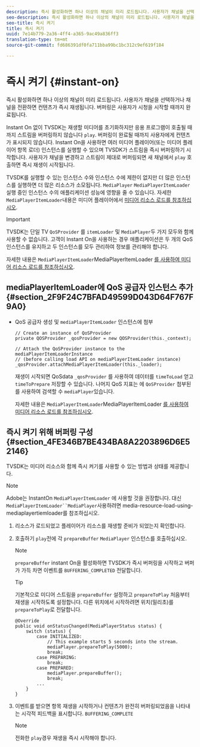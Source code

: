 ```yaml
---
description: 즉시 활성화하면 하나 이상의 채널이 미리 로드됩니다. 사용자가 채널을 선택하거나 채널을 전환하면 컨텐츠가 즉시 재생됩니다. 버퍼링은 사용자가 시청을 시작할 때까지 완료됩니다.
seo-description: 즉시 활성화하면 하나 이상의 채널이 미리 로드됩니다. 사용자가 채널을 선택하거나 채널을 전환하면 컨텐츠가 즉시 재생됩니다. 버퍼링은 사용자가 시청을 시작할 때까지 완료됩니다.
seo-title: 즉시 켜기
title: 즉시 켜기
uuid: 7e14b779-2a36-4ff4-a365-9ac49a836ff3
translation-type: tm+mt
source-git-commit: fd686391df0fa711bba99bc1bc312c9ef619f184

---
```



# 즉시 켜기 {#instant-on}

즉시 활성화하면 하나 이상의 채널이 미리 로드됩니다. 사용자가 채널을 선택하거나 채널을 전환하면 컨텐츠가 즉시 재생됩니다. 버퍼링은 사용자가 시청을 시작할 때까지 완료됩니다.

Instant On 없이 TVSDK는 재생할 미디어를 초기화하지만 응용 프로그램이 호출될 때까지 스트림을 버퍼링하지 않습니다 `play`. 버퍼링이 완료될 때까지 사용자에게 컨텐츠가 표시되지 않습니다. Instant On을 사용하면 여러 미디어 플레이어(또는 미디어 플레이어 항목 로더) 인스턴스를 실행할 수 있으며 TVSDK가 스트림을 즉시 버퍼링하기 시작합니다. 사용자가 채널을 변경하고 스트림이 제대로 버퍼링되면 새 채널에서 `play` 호출하면 즉시 재생이 시작됩니다.

TVSDK를 실행할 수 있는 인스턴스 수와 인스턴스 수에 제한이 없지만 더 많은 인스턴스를 실행하면 더 많은 리소스가 소모됩니다. `MediaPlayer` `MediaPlayerItemLoader` 실행 중인 인스턴스 수의 애플리케이션 성능에 영향을 줄 수 있습니다. 자세한 `MediaPlayerItemLoader`내용은 미디어 플레이어에서 [미디어 리소스 로드를 참조하십시오](../../../tvsdk-2.7-for-android/content-playback-options/mediaplayer-initialize-for-video/t-psdk-android-2.7-media-resource-load.md).

>[!IMPORTANT]
>
>TVSDK는 단일 TV `QoSProvider` 를 `itemLoader` 및 `MediaPlayer`두 가지 모두와 함께 사용할 수 없습니다. 고객이 Instant On을 사용하는 경우 애플리케이션은 두 개의 QoS 인스턴스를 유지하고 두 인스턴스를 모두 관리하여 정보를 관리해야 합니다.

자세한 내용은 `MediaPlayerItemLoader`MediaPlayerItemLoader [를 사용하여 미디어 리소스 로드를 참조하십시오](../../../tvsdk-2.7-for-android/content-playback-options/mediaplayer-initialize-for-video/t-psdk-android-2.7-media-resource-load-using-mediaplayeritemloader.md).

## mediaPlayerItemLoader에 QoS 공급자 인스턴스 추가 {#section_2F9F24C7BFAD49599D043D64F767F9A0}

* QoS 공급자 생성 및 `mediaPlayerItemLoader` 인스턴스에 첨부

   ```
   // Create an instance of QoSProvider  
   private QOSProvider _qosProvider = new QOSProvider(this._context);  
   
   // Attach the QoSProvider instance to the mediaPlayerItemLoaderInstance  
   // (before calling load API on mediaPlayerItemLoader instance)  
   _qosProvider.attachMediaPlayerItemLoader(this._loader); 
   ```

   재생이 시작되면 QoSdata `_qosProvider` 를 사용하여 데이터를 `timeToLoad` 얻고 `timeToPrepare` 저장할 수 있습니다. 나머지 QoS 지표는 에 `QoSProvider` 첨부된 를 사용하여 검색할 수 `mediaPlayer`있습니다.

   자세한 내용은 `MediaPlayerItemLoader`MediaPlayerItemLoader [를 사용하여 미디어 리소스 로드를 참조하십시오](../../../tvsdk-2.7-for-android/content-playback-options/mediaplayer-initialize-for-video/t-psdk-android-2.7-media-resource-load-using-mediaplayeritemloader.md#use-mediaplayeritemloader).

## 즉시 켜기 위해 버퍼링 구성 {#section_4FE346B7BE434BA8A2203896D6E52146}

TVSDK는 미디어 리소스와 함께 즉시 켜기를 사용할 수 있는 방법과 상태를 제공합니다.

>[!NOTE]
>
>Adobe는 InstantOn `MediaPlayerItemLoader` 에 사용할 것을 권장합니다. 대신 `MediaPlayerItemLoader``MediaPlayer`사용하려면 media-resource-load-using-mediaplayertiemloader를 참조하십시오.

1. 리소스가 로드되었고 플레이어가 리소스를 재생할 준비가 되었는지 확인합니다.
1. 호출하기 `play`전에 각 `prepareBuffer` `MediaPlayer` 인스턴스를 호출하십시오.

   >[!NOTE]
   >
   >`prepareBuffer` instant On을 활성화하면 TVSDK가 즉시 버퍼링을 시작하고 버퍼가 가득 차면 이벤트를 `BUFFERING_COMPLETED` 전달합니다.

   >[!TIP]
   >
   >기본적으로 미디어 스트림을 `prepareBuffer` 설정하고 `prepareToPlay` 처음부터 재생을 시작하도록 설정합니다. 다른 위치에서 시작하려면 위치(밀리초)를 `prepareToPlay`로 전달합니다.

   ```
   @Override 
   public void onStatusChanged(MediaPlayerStatus status) { 
       switch (status) { 
           case INITIALIZED: 
               // This example starts 5 seconds into the stream. 
               mediaPlayer.prepareToPlay(5000); 
               break; 
           case PREPARING: 
               break; 
           case PREPARED: 
               mediaPlayer.prepareBuffer(); 
               break; 
           ... 
       } 
   }
   ```

1. 이벤트를 받으면 항목 재생을 시작하거나 컨텐츠가 완전히 버퍼링되었음을 나타내는 시각적 피드백을 표시합니다. `BUFFERING_COMPLETE`

   >[!NOTE]
   >
   >전화한 `play`경우 재생을 즉시 시작해야 합니다.

